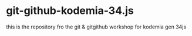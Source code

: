 # git-github-kodemia-34.js
this is the repository fro the git &amp; gitgithub workshop for kodemia gen 34js
